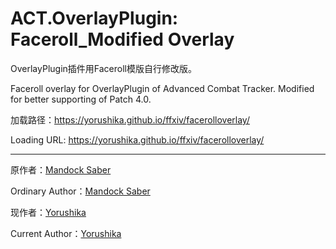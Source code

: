 # ACT.OverlayPlugin: Faceroll_Modified Overlay

OverlayPlugin插件用Faceroll模版自行修改版。

Faceroll overlay for OverlayPlugin of Advanced Combat Tracker. Modified for better supporting of Patch 4.0.

加载路径：https://yorushika.github.io/ffxiv/facerolloverlay/

Loading URL: https://yorushika.github.io/ffxiv/facerolloverlay/

---

原作者：[Mandock Saber](https://twitter.com/mandock_saber)

Ordinary Author：[Mandock Saber](https://twitter.com/mandock_saber)

现作者：[Yorushika](mailto:jeremiahshi@outlook.com)

Current Author：[Yorushika](mailto:jeremiahshi@outlook.com)
